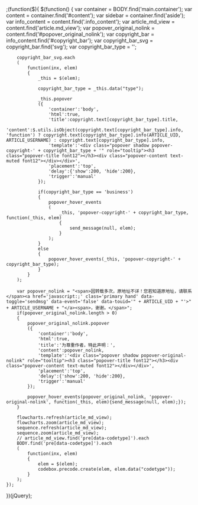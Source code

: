 ;(function($){
	$(function()
	{
		var container = BODY.find('main.container');
		var content = container.find('#content');
		var sidebar = container.find('aside');
		var info_content = content.find('.info_content');
		var article_md_view = content.find('article.md_view');
		var popover_original_nolink = content.find('#popover_original_nolink');
		var copyright_bar = info_content.find('#copyright_bar');
		var copyright_bar_svg = copyright_bar.find('svg');
		var copyright_bar_type = '';

		copyright_bar_svg.each
		(
			function(inx, elem)
			{
				_this = $(elem);

				copyright_bar_type = _this.data("type");

				_this.popover
				({
					'container':'body',
					'html':true,
					'title':copyright.text[copyright_bar_type].title,
					'content':$.utils.isObject(copyright.text[copyright_bar_type].info, 'function') ? copyright.text[copyright_bar_type].info(ARTICLE_UID, ARTICLE_USERNAME) : copyright.text[copyright_bar_type].info,
					'template':'<div class="popover shadow popover-copyright-' + copyright_bar_type + '" role="tooltip"><h3 class="popover-title font12"></h3><div class="popover-content text-muted font12"></div></div>',
					'placement':'top',
					'delay':{'show':200, 'hide':200},
					'trigger':'manual'
				});

				if(copyright_bar_type == 'business')
				{
					popover_hover_events
					(
						_this, 'popover-copyright-' + copyright_bar_type, function(_this, elem)
						{
							send_message(null, elem);
						}
					);
				}
				else
				{
					popover_hover_events(_this, 'popover-copyright-' + copyright_bar_type);
				}
			}
		);

		var popover_nolink = "<span>因转载多次，原地址不详！您若知道原地址，请联系</span><a href='javascript:;' class='primary hand' data-toggle='sendmsg' data-event='false' data-touid='" + ARTICLE_UID + "'>" + ARTICLE_USERNAME + "</a><span>，谢谢。</span>";
		if(popover_original_nolink.length > 0)
		{
			popover_original_nolink.popover
			({
				'container':'body',
				'html':true,
				'title':'为尊重作者，特此声明：',
				'content':popover_nolink,
				'template':'<div class="popover shadow popover-original-nolink" role="tooltip"><h3 class="popover-title font12"></h3><div class="popover-content text-muted font12"></div></div>',
				'placement':'top',
				'delay':{'show':200, 'hide':200},
				'trigger':'manual'
			});

			popover_hover_events(popover_original_nolink, 'popover-original-nolink', function(_this, elem){send_message(null, elem);});
		}

		flowcharts.refresh(article_md_view);
		flowcharts.zoom(article_md_view);
		sequence.refresh(article_md_view);
		sequence.zoom(article_md_view);
		// article_md_view.find('pre[data-codetype]').each
		BODY.find('pre[data-codetype]').each
		(
			function(inx, elem)
			{
				elem = $(elem);
				codebox.precode.create(elem, elem.data("codetype"));
			}
		);
	});
})(jQuery);
